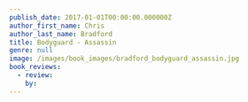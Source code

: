 ```yaml
---
publish_date: 2017-01-01T00:00:00.000000Z
author_first_name: Chris
author_last_name: Bradford
title: Bodyguard - Assassin
genre: null
image: /images/book_images/bradford_bodyguard_assassin.jpg
book_reviews:
  - review: 
    by: 
---
```

